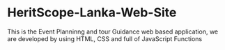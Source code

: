# HeritScope-Lanka-Web-Site
This is the Event Planninng and tour Guidance web based application, we are developed by using HTML, CSS and full of JavaScript Functions
